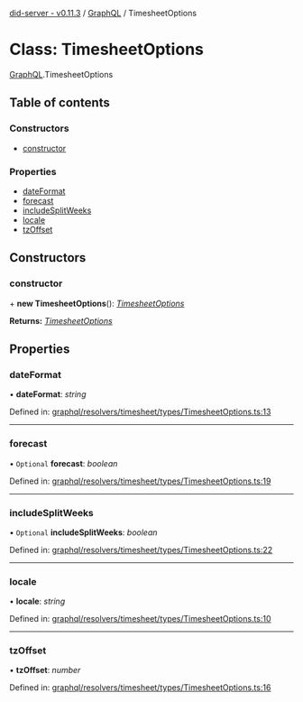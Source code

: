 [did-server - v0.11.3](../README.md) / [GraphQL](../modules/graphql.md) / TimesheetOptions

# Class: TimesheetOptions

[GraphQL](../modules/graphql.md).TimesheetOptions

## Table of contents

### Constructors

- [constructor](graphql.timesheetoptions.md#constructor)

### Properties

- [dateFormat](graphql.timesheetoptions.md#dateformat)
- [forecast](graphql.timesheetoptions.md#forecast)
- [includeSplitWeeks](graphql.timesheetoptions.md#includesplitweeks)
- [locale](graphql.timesheetoptions.md#locale)
- [tzOffset](graphql.timesheetoptions.md#tzoffset)

## Constructors

### constructor

\+ **new TimesheetOptions**(): [*TimesheetOptions*](graphql.timesheetoptions.md)

**Returns:** [*TimesheetOptions*](graphql.timesheetoptions.md)

## Properties

### dateFormat

• **dateFormat**: *string*

Defined in: [graphql/resolvers/timesheet/types/TimesheetOptions.ts:13](https://github.com/Puzzlepart/did/blob/dev/server/graphql/resolvers/timesheet/types/TimesheetOptions.ts#L13)

___

### forecast

• `Optional` **forecast**: *boolean*

Defined in: [graphql/resolvers/timesheet/types/TimesheetOptions.ts:19](https://github.com/Puzzlepart/did/blob/dev/server/graphql/resolvers/timesheet/types/TimesheetOptions.ts#L19)

___

### includeSplitWeeks

• `Optional` **includeSplitWeeks**: *boolean*

Defined in: [graphql/resolvers/timesheet/types/TimesheetOptions.ts:22](https://github.com/Puzzlepart/did/blob/dev/server/graphql/resolvers/timesheet/types/TimesheetOptions.ts#L22)

___

### locale

• **locale**: *string*

Defined in: [graphql/resolvers/timesheet/types/TimesheetOptions.ts:10](https://github.com/Puzzlepart/did/blob/dev/server/graphql/resolvers/timesheet/types/TimesheetOptions.ts#L10)

___

### tzOffset

• **tzOffset**: *number*

Defined in: [graphql/resolvers/timesheet/types/TimesheetOptions.ts:16](https://github.com/Puzzlepart/did/blob/dev/server/graphql/resolvers/timesheet/types/TimesheetOptions.ts#L16)
